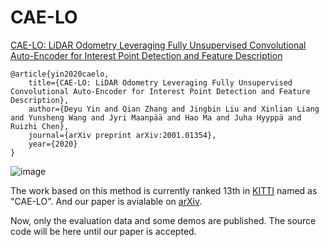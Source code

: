 # CAE-LO
[CAE-LO: LiDAR Odometry Leveraging Fully Unsupervised Convolutional Auto-Encoder for Interest Point Detection and Feature Description](https://arxiv.org/abs/2001.01354)
```
@article{yin2020caelo,
    title={CAE-LO: LiDAR Odometry Leveraging Fully Unsupervised Convolutional Auto-Encoder for Interest Point Detection and Feature Description},
    author={Deyu Yin and Qian Zhang and Jingbin Liu and Xinlian Liang and Yunsheng Wang and Jyri Maanpää and Hao Ma and Juha Hyyppä and Ruizhi Chen},
    journal={arXiv preprint arXiv:2001.01354},
    year={2020}
}
```
![image](https://github.com/SRainGit/CAE-LO/blob/master/Docs/CAE-LO%20method%20overview.png)

The work based on this method is currently ranked 13th in [KITTI](http://www.cvlibs.net/datasets/kitti/eval_odometry.php) named as "CAE-LO". And our paper is avialable on [arXiv](https://arxiv.org/abs/2001.01354). 


Now, only the evaluation data and some demos are published. The source code will be here until our paper is accepted.

